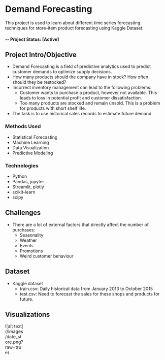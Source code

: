 # Demand Forecasting
This project is used to learn about different time series forecasting techniques for store-item product forecasting using Kaggle Dataset.

#### -- Project Status: [Active]

## Project Intro/Objective 
- Demand Forecasting is a field of predictive analytics used to predict customer demands to optimize supply decisions.
- How many products should the company have in stock? How often should they be restocked?
- Incorrect inventory management can lead to the following problems:
  - Customer wants to purchase a product, however not available. This leads to loss in potential profit and customer dissatisfaction.
  - Too many products are stocked and remain unsold. This is a problem for products with short shelf life.
- The task is to use historical sales records to estimate future demand.

### Methods Used
* Statistical Forecasting
* Machine Learning
* Data Visualization
* Predictive Modeling

### Technologies
* Python
* Pandas, jupyter
* Streamlit, plotly
* scikit-learn
* scipy


## Challenges
- There are a lot of external factors that directly affect the number of purchases:
  - Seasonality
  - Weather
  - Events
  - Promotions
  - Weird customer behaviour

## Dataset
- Kaggle dataset
  - train.csv: Daily historical data from January 2013 to October 2015
  - test.csv: Need to forecast the sales for these shops and products for future.

## Visualizations

<div style = "width:60px ; height:60px">
![alt text](/images/date_store.png?raw=true)
<div>

